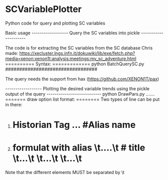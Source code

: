 # SCVariablePlotter
Python code for query and plotting SC variables

Basic usage
------------------ Query the SC variables into pickle ---------------------

The code is for extracting the SC variables
from the SC database Chris made:
https://xecluster.lngs.infn.it/dokuwiki/lib/exe/fetch.php?media=xenon:xenon1t:analysis:meetings:my_sc_adventure.html
========== Syntax: =============
python BatchQuerySC.py 
<variable list>
<start time in yymmdd_HHMM>
<end time in yymmdd_HHMM>
<output pickle file>
#################################

The query needs the support from hax (https://github.com/XENON1T/pax)

------------------ Plotting the desired variable trends using the pickle output of the query ---------------------------
python DrawPars.py .......
<pickle file>
<draw option list>
======= draw option list format: ========
 Two types of line can be put in there:
1) # Historian Tag 	...	 #Alias name
2) # formulat with alias \t....\t # title \t...\t <lowest y at xx of the whole canvas> \t...\t <uppermost y at xx of the whole canvas> \t...\t <python color>
Note that the different elements MUST be separated by \t

